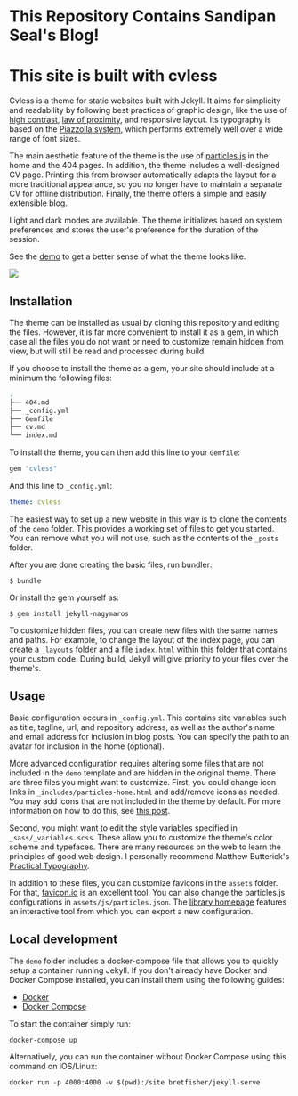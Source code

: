 # This Repository Contains Sandipan Seal's Blog!

# This site is built with cvless

Cvless is a theme for static websites built with Jekyll. It aims for simplicity and readability by following best practices of graphic design, like the use of [high contrast](https://www.contrastrebellion.com), [law of proximity](https://lawsofux.com/law-of-proximity), and responsive layout. Its typography is based on the [Piazzolla system](https://piazzolla.huertatipografica.com/), which performs extremely well over a wide range of font sizes.

The main aesthetic feature of the theme is the use of [particles.js](https://vincentgarreau.com/particles.js/) in the home and the 404 pages. In addition, the theme includes a well-designed CV page. Printing this from browser automatically adapts the layout for a more traditional appearance, so you no longer have to maintain a separate CV for offline distribution. Finally, the theme offers a simple and easily extensible blog.

Light and dark modes are available. The theme initializes based on system preferences and stores the user's preference for the duration of the session.

See the [demo](https://piazzai.github.io/cvless) to get a better sense of what the theme looks like.

![](https://github.com/piazzai/cvless/blob/master/screenshot.png)

## Installation

The theme can be installed as usual by cloning this repository and editing the files. However, it is far more convenient to install it as a gem, in which case all the files you do not want or need to customize remain hidden from view, but will still be read and processed during build.

If you choose to install the theme as a gem, your site should include at a minimum the following files:

```bash
.
├── 404.md
├── _config.yml
├── Gemfile
├── cv.md
└── index.md
```

To install the theme, you can then add this line to your `Gemfile`:

```ruby
gem "cvless"
```

And this line to `_config.yml`:

```yaml
theme: cvless
```

The easiest way to set up a new website in this way is to clone the contents of the `demo` folder. This provides a working set of files to get you started. You can remove what you will not use, such as the contents of the `_posts` folder.

After you are done creating the basic files, run bundler:

    $ bundle

Or install the gem yourself as:

    $ gem install jekyll-nagymaros

To customize hidden files, you can create new files with the same names and paths. For example, to change the layout of the index page, you can create a `_layouts` folder and a file `index.html` within this folder that contains your custom code. During build, Jekyll will give priority to your files over the theme's.

## Usage

Basic configuration occurs in `_config.yml`. This contains site variables such as title, tagline, url, and repository address, as well as the author's name and email address for inclusion in blog posts. You can specify the path to an avatar for inclusion in the home (optional).

More advanced configuration requires altering some files that are not included in the `demo` template and are hidden in the original theme. There are three files you might want to customize. First, you could change icon links in `_includes/particles-home.html` and add/remove icons as needed. You may add icons that are not included in the theme by default. For more information on how to do this, see [this post](https://piazzai.github.io/cvless/2022/08/01/on-the-use-of-icons/).

Second, you might want to edit the style variables specified in `_sass/_variables.scss`. These allow you to customize the theme's color scheme and typefaces. There are many resources on the web to learn the principles of good web design. I personally recommend Matthew Butterick's [Practical Typography](https://practicaltypography.com/websites.html).

In addition to these files, you can customize favicons in the `assets` folder. For that, [favicon.io](https://favicon.io/) is an excellent tool. You can also change the particles.js configurations in `assets/js/particles.json`. The [library homepage](https://vincentgarreau.com/particles.js/) features an interactive tool from which you can export a new configuration.

## Local development

The `demo` folder includes a docker-compose file that allows you to quickly setup a container running Jekyll. If you don't already have Docker and Docker Compose installed, you can install them using the following guides:

* [Docker](https://docs.docker.com/get-docker/)
* [Docker Compose](https://docs.docker.com/compose/install/)

To start the container simply run:

```
docker-compose up
```

Alternatively, you can run the container without Docker Compose using this command on iOS/Linux:

```
docker run -p 4000:4000 -v $(pwd):/site bretfisher/jekyll-serve
```

